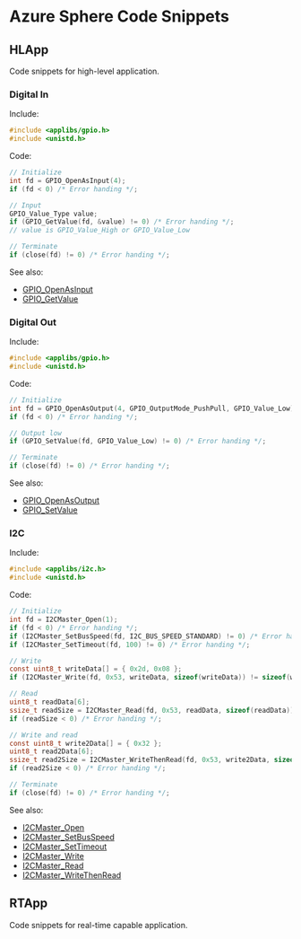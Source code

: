 # Azure Sphere Code Snippets

## HLApp

Code snippets for high-level application.

### Digital In

Include:
```c
#include <applibs/gpio.h>
#include <unistd.h>
```

Code:
```c
// Initialize
int fd = GPIO_OpenAsInput(4);
if (fd < 0) /* Error handing */;

// Input
GPIO_Value_Type value;
if (GPIO_GetValue(fd, &value) != 0) /* Error handing */;
// value is GPIO_Value_High or GPIO_Value_Low

// Terminate
if (close(fd) != 0) /* Error handing */;
```

See also:
* [GPIO_OpenAsInput](https://docs.microsoft.com/en-us/azure-sphere/reference/applibs-reference/applibs-gpio/function-gpio-openasinput)
* [GPIO_GetValue](https://docs.microsoft.com/en-us/azure-sphere/reference/applibs-reference/applibs-gpio/function-gpio-getvalue)

### Digital Out

Include:
```c
#include <applibs/gpio.h>
#include <unistd.h>
```

Code:
```c
// Initialize
int fd = GPIO_OpenAsOutput(4, GPIO_OutputMode_PushPull, GPIO_Value_Low);
if (fd < 0) /* Error handing */;

// Output low
if (GPIO_SetValue(fd, GPIO_Value_Low) != 0) /* Error handing */;

// Terminate
if (close(fd) != 0) /* Error handing */;
```

See also:
* [GPIO_OpenAsOutput](https://docs.microsoft.com/en-us/azure-sphere/reference/applibs-reference/applibs-gpio/function-gpio-openasoutput)
* [GPIO_SetValue](https://docs.microsoft.com/en-us/azure-sphere/reference/applibs-reference/applibs-gpio/function-gpio-setvalue)

### I2C

Include:
```c
#include <applibs/i2c.h>
#include <unistd.h>
```

Code:
```c
// Initialize
int fd = I2CMaster_Open(1);
if (fd < 0) /* Error handing */;
if (I2CMaster_SetBusSpeed(fd, I2C_BUS_SPEED_STANDARD) != 0) /* Error handing */;
if (I2CMaster_SetTimeout(fd, 100) != 0) /* Error handing */;

// Write
const uint8_t writeData[] = { 0x2d, 0x08 };
if (I2CMaster_Write(fd, 0x53, writeData, sizeof(writeData)) != sizeof(writeData)) /* Error handing */;

// Read
uint8_t readData[6];
ssize_t readSize = I2CMaster_Read(fd, 0x53, readData, sizeof(readData));
if (readSize < 0) /* Error handing */;

// Write and read
const uint8_t write2Data[] = { 0x32 };
uint8_t read2Data[6];
ssize_t read2Size = I2CMaster_WriteThenRead(fd, 0x53, write2Data, sizeof(write2Data), read2Data, sizeof(read2Data));
if (read2Size < 0) /* Error handing */;

// Terminate
if (close(fd) != 0) /* Error handing */;
```

See also:
* [I2CMaster_Open](https://docs.microsoft.com/en-us/azure-sphere/reference/applibs-reference/applibs-i2c/function-i2cmaster-open)
* [I2CMaster_SetBusSpeed](https://docs.microsoft.com/en-us/azure-sphere/reference/applibs-reference/applibs-i2c/function-i2cmaster-setbusspeed)
* [I2CMaster_SetTimeout](https://docs.microsoft.com/en-us/azure-sphere/reference/applibs-reference/applibs-i2c/function-i2cmaster-settimeout)
* [I2CMaster_Write](https://docs.microsoft.com/en-us/azure-sphere/reference/applibs-reference/applibs-i2c/function-i2cmaster-write)
* [I2CMaster_Read](https://docs.microsoft.com/en-us/azure-sphere/reference/applibs-reference/applibs-i2c/function-i2cmaster-read)
* [I2CMaster_WriteThenRead](https://docs.microsoft.com/en-us/azure-sphere/reference/applibs-reference/applibs-i2c/function-i2cmaster-writethenread)

## RTApp

Code snippets for real-time capable application.

